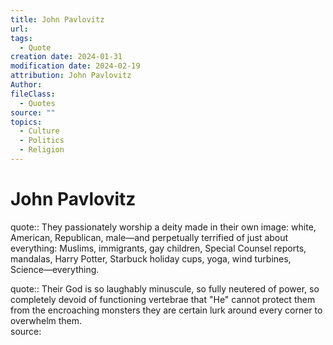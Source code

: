 ```yaml
---
title: John Pavlovitz
url: 
tags:
  - Quote
creation date: 2024-01-31
modification date: 2024-02-19
attribution: John Pavlovitz
Author: 
fileClass:
  - Quotes
source: ""
topics:
  - Culture
  - Politics
  - Religion
---
```


# John Pavlovitz

quote:: They passionately worship a deity made in their own image: white, American, Republican, male—and perpetually terrified of just about everything: Muslims, immigrants, gay children, Special Counsel reports, mandalas, Harry Potter, Starbuck holiday cups, yoga, wind turbines, Science—everything.

quote:: Their God is so laughably minuscule, so fully neutered of power, so completely devoid of functioning vertebrae that "He" cannot protect them from the encroaching monsters they are certain lurk around every corner to overwhelm them.  
source:
